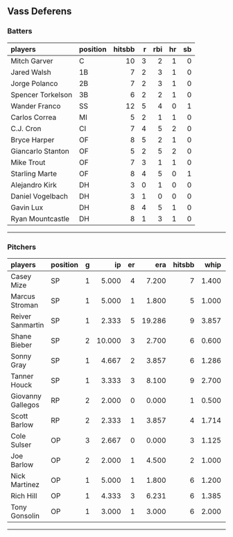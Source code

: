 ## Vass Deferens

### Batters

 
|players           |position | hitsbb|  r| rbi| hr| sb| 
|:-----------------|:--------|------:|--:|---:|--:|--:| 
|Mitch Garver      |C        |     10|  3|   2|  1|  0| 
|Jared Walsh       |1B       |      7|  2|   3|  1|  0| 
|Jorge Polanco     |2B       |      7|  2|   3|  1|  0| 
|Spencer Torkelson |3B       |      6|  2|   2|  1|  0| 
|Wander Franco     |SS       |     12|  5|   4|  0|  1| 
|Carlos Correa     |MI       |      5|  2|   1|  1|  0| 
|C.J. Cron         |CI       |      7|  4|   5|  2|  0| 
|Bryce Harper      |OF       |      8|  5|   2|  1|  0| 
|Giancarlo Stanton |OF       |      5|  2|   5|  2|  0| 
|Mike Trout        |OF       |      7|  3|   1|  1|  0| 
|Starling Marte    |OF       |      8|  4|   5|  0|  1| 
|Alejandro Kirk    |DH       |      3|  0|   1|  0|  0| 
|Daniel Vogelbach  |DH       |      3|  1|   0|  0|  0| 
|Gavin Lux         |DH       |      8|  4|   5|  1|  0| 
|Ryan Mountcastle  |DH       |      8|  1|   3|  1|  0| 

* * *

### Pitchers

 
|players           |position |  g|     ip| er|    era| hitsbb|  whip| so|  w| sv| 
|:-----------------|:--------|--:|------:|--:|------:|------:|-----:|--:|--:|--:| 
|Casey Mize        |SP       |  1|  5.000|  4|  7.200|      7| 1.400|  2|  0|  0| 
|Marcus Stroman    |SP       |  1|  5.000|  1|  1.800|      5| 1.000|  3|  0|  0| 
|Reiver Sanmartin  |SP       |  1|  2.333|  5| 19.286|      9| 3.857|  2|  0|  0| 
|Shane Bieber      |SP       |  2| 10.000|  3|  2.700|      6| 0.600|  9|  0|  0| 
|Sonny Gray        |SP       |  1|  4.667|  2|  3.857|      6| 1.286|  4|  0|  0| 
|Tanner Houck      |SP       |  1|  3.333|  3|  8.100|      9| 2.700|  3|  0|  0| 
|Giovanny Gallegos |RP       |  2|  2.000|  0|  0.000|      1| 0.500|  1|  0|  1| 
|Scott Barlow      |RP       |  2|  2.333|  1|  3.857|      4| 1.714|  3|  1|  0| 
|Cole Sulser       |OP       |  3|  2.667|  0|  0.000|      3| 1.125|  2|  0|  0| 
|Joe Barlow        |OP       |  2|  2.000|  1|  4.500|      2| 1.000|  5|  0|  0| 
|Nick Martinez     |OP       |  1|  5.000|  1|  1.800|      6| 1.200|  6|  0|  0| 
|Rich Hill         |OP       |  1|  4.333|  3|  6.231|      6| 1.385|  4|  0|  0| 
|Tony Gonsolin     |OP       |  1|  3.000|  1|  3.000|      6| 2.000|  3|  0|  0| 


* * *


